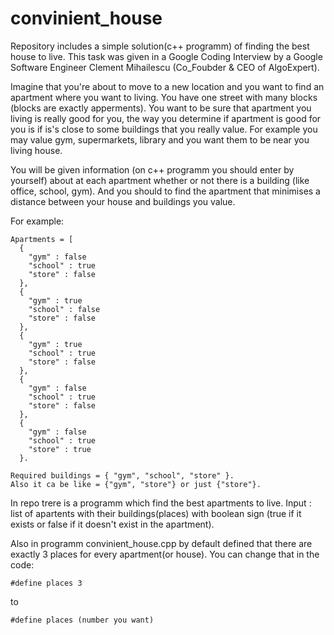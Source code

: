 # convinient_house
Repository includes a simple solution(c++ programm) of finding the best house to live. This task was given in a Google Coding Interview by a Google Software Engineer Clement Mihailescu (Co_Foubder & CEO of AlgoExpert).

Imagine that you're about to move to a new location and you want to find an apartment where you want to living. You have one street with many blocks (blocks are exactly apperments). You want to be sure that apartment you living is really good for you, the way you determine if apartment is good for you is if is's close to some buildings that you really value. For example you may value gym, supermarkets, library and you want them to be near you living house.

You will be given information (on c++ programm you should enter by yourself) about at each apartment whether or not there is a building (like office, school, gym).
And you should to find the apartment that minimises a distance between your house and buildings you value.

For example:
```
Apartments = [
  {
    "gym" : false
    "school" : true
    "store" : false
  },
  {
    "gym" : true
    "school" : false
    "store" : false
  },
  {
    "gym" : true
    "school" : true
    "store" : false
  },
  {
    "gym" : false
    "school" : true
    "store" : false
  },
  {
    "gym" : false
    "school" : true
    "store" : true
  }.
```

```
Required buildings = { "gym", "school", "store" }.
Also it ca be like = {"gym", "store"} or just {"store"}.
```

In repo trere is a programm which find the best apartments to live. Input : list of apartents with their buildings(places) with boolean sign (true if it exists or false if it doesn't exist in the apartment).

Also in programm convinient_house.cpp by default defined that there are exactly 3 places for every apartment(or house). You can change that in the code:
```
#define places 3
```
to
```
#define places (number you want)
```
